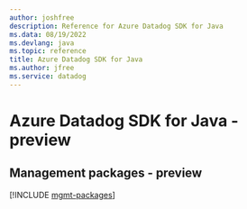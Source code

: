 ```yaml
---
author: joshfree
description: Reference for Azure Datadog SDK for Java
ms.data: 08/19/2022
ms.devlang: java
ms.topic: reference
title: Azure Datadog SDK for Java
ms.author: jfree
ms.service: datadog
---
```

# Azure Datadog SDK for Java - preview

## Management packages - preview
[!INCLUDE [mgmt-packages](datadog-mgmt-index.md)]